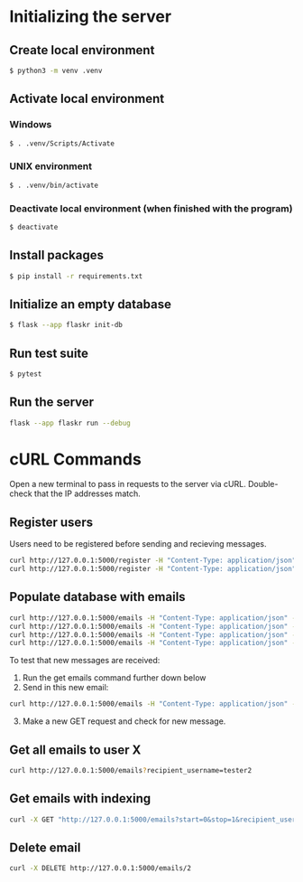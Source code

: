 # Initializing the server

## Create local environment

```sh
$ python3 -m venv .venv
```

## Activate local environment

### Windows

```sh
$ . .venv/Scripts/Activate
```

### UNIX environment

```sh
$ . .venv/bin/activate
```

### Deactivate local environment (when finished with the program)

```sh
$ deactivate
```

## Install packages

```sh
$ pip install -r requirements.txt
```

## Initialize an empty database

```sh
$ flask --app flaskr init-db
```

## Run test suite

```sh
$ pytest
```

## Run the server

```sh
flask --app flaskr run --debug
```

# cURL Commands

Open a new terminal to pass in requests to the server via cURL. Double-check that the IP addresses match.

## Register users

Users need to be registered before sending and recieving messages.

```sh
curl http://127.0.0.1:5000/register -H "Content-Type: application/json" -d'{"username": "tester1", "password": "1234"}'
curl http://127.0.0.1:5000/register -H "Content-Type: application/json" -d'{"username": "tester2", "password": "1234"}'
```

## Populate database with emails

```sh
curl http://127.0.0.1:5000/emails -H "Content-Type: application/json" -d'{"message_subject": "test", "body": "hello", "sender_username": "tester1", "recipient_username": "tester2"}'
curl http://127.0.0.1:5000/emails -H "Content-Type: application/json" -d'{"message_subject": "re:test", "body": "hello back", "sender_username": "tester2", "recipient_username": "tester1"}'
curl http://127.0.0.1:5000/emails -H "Content-Type: application/json" -d'{"message_subject": "re:test", "body": "hello back again", "sender_username": "tester1", "recipient_username": "tester2"}'
curl http://127.0.0.1:5000/emails -H "Content-Type: application/json" -d'{"message_subject": "re:test", "body": "hello back to you too", "sender_username": "tester2", "recipient_username": "tester1"}'
```

To test that new messages are received:

1. Run the get emails command further down below
2. Send in this new email:

```sh
curl http://127.0.0.1:5000/emails -H "Content-Type: application/json" -d'{"message_subject": "1234", "body": "checking that this new message was received", "sender_username": "tester1", "recipient_username": "tester2"}'
```

3. Make a new GET request and check for new message.

## Get all emails to user X

```sh
curl http://127.0.0.1:5000/emails?recipient_username=tester2
```

## Get emails with indexing

```sh
curl -X GET "http://127.0.0.1:5000/emails?start=0&stop=1&recipient_username=tester2"
```

## Delete email

```sh
curl -X DELETE http://127.0.0.1:5000/emails/2
```
